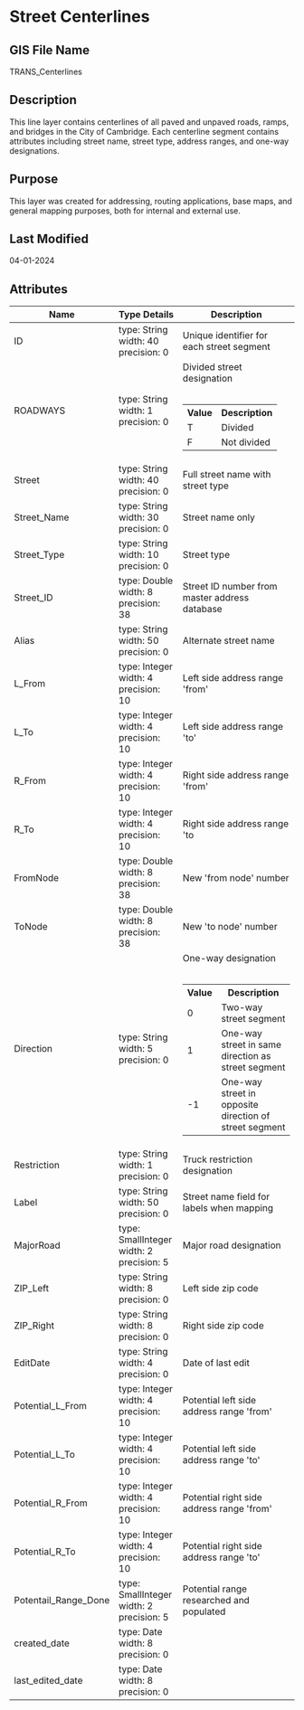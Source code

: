 # Street Centerlines
## GIS File Name
TRANS_Centerlines
## Description
<DIV STYLE="text-align:Left;"><DIV><DIV><P><SPAN>This line layer contains centerlines of all paved and unpaved roads, ramps, and bridges in the City of Cambridge. Each centerline segment contains attributes including street name, street type, address ranges, and one-way designations.</SPAN></P></DIV></DIV></DIV>

## Purpose
This layer was created for addressing, routing applications, base maps, and general mapping purposes, both for internal and external use.
## Last Modified
04-01-2024
## Attributes
|Name|Type Details|Description|
|----|------------|-----------|
|ID|type: String<br/>width: 40<br/>precision: 0|Unique identifier for each street segment|
|ROADWAYS|type: String<br/>width: 1<br/>precision: 0|Divided street designation<br/><br /><table><tr><th style="font-weight:bold;">Value</th><th style="font-weight:bold;">Description</th></tr><tr><td>T</td><td>Divided</td></tr><tr><td>F</td><td>Not divided</td></tr></table>|
|Street|type: String<br/>width: 40<br/>precision: 0|Full street name with street type|
|Street_Name|type: String<br/>width: 30<br/>precision: 0|Street name only|
|Street_Type|type: String<br/>width: 10<br/>precision: 0|Street type|
|Street_ID|type: Double<br/>width: 8<br/>precision: 38|Street ID number from master address database|
|Alias|type: String<br/>width: 50<br/>precision: 0|Alternate street name|
|L_From|type: Integer<br/>width: 4<br/>precision: 10|Left side address range 'from'|
|L_To|type: Integer<br/>width: 4<br/>precision: 10|Left side address range 'to'|
|R_From|type: Integer<br/>width: 4<br/>precision: 10|Right side address range 'from'|
|R_To|type: Integer<br/>width: 4<br/>precision: 10|Right side address range 'to|
|FromNode|type: Double<br/>width: 8<br/>precision: 38|New 'from node' number|
|ToNode|type: Double<br/>width: 8<br/>precision: 38|New 'to node' number|
|Direction|type: String<br/>width: 5<br/>precision: 0|One-way designation<br/><br /><table><tr><th style="font-weight:bold;">Value</th><th style="font-weight:bold;">Description</th></tr><tr><td>0</td><td>Two-way street segment</td></tr><tr><td>1</td><td>One-way street in same direction as street segment</td></tr><tr><td>-1</td><td>One-way street in opposite direction of street segment</td></tr></table>|
|Restriction|type: String<br/>width: 1<br/>precision: 0|Truck restriction designation|
|Label|type: String<br/>width: 50<br/>precision: 0|Street name field for labels when mapping|
|MajorRoad|type: SmallInteger<br/>width: 2<br/>precision: 5|Major road designation|
|ZIP_Left|type: String<br/>width: 8<br/>precision: 0|Left side zip code|
|ZIP_Right|type: String<br/>width: 8<br/>precision: 0|Right side zip code|
|EditDate|type: String<br/>width: 4<br/>precision: 0|Date of last edit|
|Potential_L_From|type: Integer<br/>width: 4<br/>precision: 10|Potential left side address range 'from'|
|Potential_L_To|type: Integer<br/>width: 4<br/>precision: 10|Potential left side address range 'to'|
|Potential_R_From|type: Integer<br/>width: 4<br/>precision: 10|Potential right side address range 'from'|
|Potential_R_To|type: Integer<br/>width: 4<br/>precision: 10|Potential right side address range 'to'|
|Potentail_Range_Done|type: SmallInteger<br/>width: 2<br/>precision: 5|Potential range researched and populated|
|created_date|type: Date<br/>width: 8<br/>precision: 0||
|last_edited_date|type: Date<br/>width: 8<br/>precision: 0||
